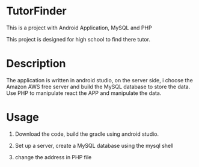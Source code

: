 # TutorFinder
This is a project with Android Application, MySQL and PHP

This project is designed for high school to find there tutor.

# Description

The application is written in android studio, on the server side, i choose the Amazon AWS free server and build the MySQL
database to store the data. Use PHP to manipulate react the APP and manipulate the data.

# Usage

1. Download the code, build the gradle using android studio.

2. Set up a server, create a MySQL database using the mysql shell

3. change the address in PHP file

